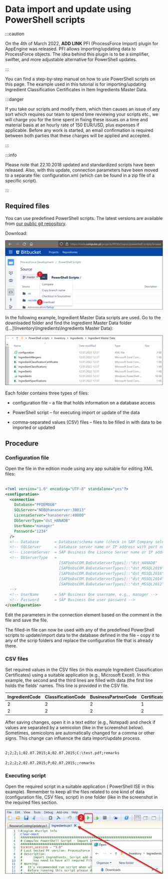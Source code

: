 # Data import and update using PowerShell scripts

:::caution

On the 4th of March 2022, **ADD LINK** PFI (ProcessForce Import) plugin for AppEngine was released. PFI allows importing/updating data to ProcessForce objects. The idea behind this plugin is to be a simplifier, swifter, and more adjustable alternative for PowerShell updates.

:::

You can find a step-by-step manual on how to use PowerShell scripts on this page. The example used in this tutorial is for importing/updating Ingredient Classification Certificates in Item Ingredients Master Data.

:::danger

If you take our scripts and modify them, which then causes an issue of any sort which requires our team to spend time reviewing your scripts etc., we will charge you for the time spent in fixing these issues on a time and material basis at an hourly rate of 150 EUR/USD, plus expenses if applicable. Before any work is started, an email confirmation is required between both parties that these charges will be applied and accepted.

:::

:::info

Please note that 22.10.2018 updated and standardized scripts have been released. Also, with this update, connection parameters have been moved to a separate file: configuration.xml (which can be found in a zip file of a specific script).

:::

## Required files

You can use predefined PowerShell scripts. The latest versions are available from [our public git repository](https://code.computec.pl/projects/PFDEV/repos/powershell-scripts/browse).

Download:

![Download](./media/scripts-download.png)

In the following example, Ingredient Master Data scripts are used. Go to the downloaded folder and find the Ingredient Master Data folder ([...]\Inventory\Ingredients\Ingredients Master Data):

![Ingredients](./media/powershell-scripts-ingredients.png)

Each folder contains three types of files:

- configuration file – a file that holds information on a database access

- PowerShell script – for executing import or update of the data

- comma-separated values (CSV) files – files to be filled in with data to be imported or updated

## Procedure

### Configuration file

Open the file in the edition mode using any app suitable for editing XML files:

```xml

<?xml version="1.0" encoding="UTF-8" standalone="yes"?>
<configuration>
  <connection
    Database="PFDEMOGB"
    SQLServer="NDB@hanaserver:30013"
    LicenseServer="hanaserver:40000"
    DbServerType="dst_HANADB"
    UserName="manager"
    Password="1234"
  />
  <!-- Database       = Database/schema name (check in SAP Company select form/window, or in Microsoft SQL Server Management Studio or in SAP HANA Studio) -->
  <!-- SQLServer      = Database server name or IP address with port number; Should be the same as in the System Landscape Directory (check https://<Server>:<Port>/ControlCenter); Sometimes the best is to use an IP address to resolve connection problems -->
  <!-- LicenseServer  = SAP Business One Licence Server name or IP address with a port number (check in SAP Business One client -> Administration -> License -> License Administration -> License Server) -->
  <!-- DbServerType   =
                        [SAPbobsCOM.BoDataServerTypes]::"dst_HANADB"      # For SAP HANA
                        [SAPbobsCOM.BoDataServerTypes]::"dst_MSSQL2019"   # For Microsoft SQL Server 2019
                        [SAPbobsCOM.BoDataServerTypes]::"dst_MSSQL2016"   # For Microsoft SQL Server 2016
                        [SAPbobsCOM.BoDataServerTypes]::"dst_MSSQL2014"   # For Microsoft SQL Server 2014
                        [SAPbobsCOM.BoDataServerTypes]::"dst_MSSQL2012"   # For Microsoft SQL Server 2012
  -->
  <!-- UserName       = SAP Business One username, e.g., manager -->
  <!-- Password       = SAP Business One user password -->
</configuration>

```

Edit the parameters in the connection element based on the comment in the file and save the file.

The filled-in file can now be used with any of the predefined PowerShell scripts to update/import data to the database defined in the file – copy it to any of the scrip folders and replace the configuration file that is already there.

### CSV files

Set required values in the CSV files (in this example Ingredient Classification Certificates) using a suitable application (e.g., Microsoft Excel). In this example, the second and the third lines are filled with data (the first line holds the fields' names. This line is provided in the CSV file.

| IngredientCode | ClassificationCode | BusinessPartnerCode | CertificateNumber | CertificateDate | Status | StatusDate | Attachment  | Remarks |
|----------------|--------------------|---------------------|-------------------|-----------------|--------|------------|-------------|---------|
| 2              | 2                  | 2                   | 1                 | 02.07.2015      | A      | 02.07.2015 | C:\test.pdf | remarks |
| 2              | 2                  | 2                   | 2                 | 02.07.2015      | P      | 02.07.2015 |             | remarks |

After saving changes, open it in a text editor (e.g., Notepad) and check if values are separated by a semicolon (like in the screenshot below). Sometimes, semicolons are automatically changed for a comma or other signs. This change can influence the data import/update process.

```IngredientCode;ClassificationCode;BusinessPartnerCode;CertificateNumber;CertificateDate;Status;StatusDate;Attachment;Remarks

2;2;2;1;02.07.2015;A;02.07.2015;C:\test.pdf;remarks

2;2;2;2;02.07.2015;P;02.07.2015;;remarks

```

### Executing script

Open the required script in a suitable application ( PowerShell ISE in this example). Remember to keep all the files related to one kind of data (configuration file, CSV files, script) in one folder (like in the screenshot in the required files section.

![Run script](./media/run-script.png)

